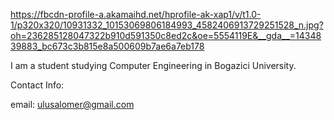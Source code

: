 https://fbcdn-profile-a.akamaihd.net/hprofile-ak-xap1/v/t1.0-1/p320x320/10931332_10153069806184993_4582406913729251528_n.jpg?oh=236285128047322b910d591350c8ed2c&oe=5554119E&__gda__=1434839883_bc673c3b815e8a500609b7ae6a7eb178

I am a student studying Computer Engineering in Bogazici University.

Contact Info:

email: ulusalomer@gmail.com